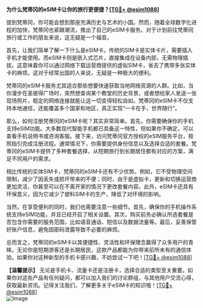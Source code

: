 **为什么梵蒂冈的eSIM卡让你的旅行更便捷？[[TG💪+ @esim1088](https://t.me/s/esim1088)]**

提到梵蒂冈，你可能会想到那座充满历史与艺术的小国。然而，随着全球数字化进程的加快，梵蒂冈也紧跟潮流，推出了自己的eSIM卡服务。对于计划前往梵蒂冈旅行或工作的朋友来说，这无疑是一个福音。

首先，让我们简单了解一下什么是eSIM卡。传统的SIM卡是实体卡片，需要插入手机才能使用。而eSIM卡则是嵌入式芯片，直接集成在设备内部，无需物理插拔。这意味着你可以通过网络下载运营商提供的虚拟SIM卡，省去了携带多张实体卡的麻烦。这对于经常出国的人来说，无疑是一种极大的便利。

梵蒂冈的eSIM卡服务尤其适合那些想要快速获取当地网络资源的人群。比如，当你漫步在圣彼得广场时，突然想查询某个教堂的历史背景，或者想给家人发送一张现场照片，稳定的网络连接就能让这一切变得轻松自如。梵蒂冈的eSIM卡不仅支持本地通信，还能覆盖多个国家和地区，真正实现“一卡在手，世界随行”。

那么，如何注册梵蒂冈的eSIM卡呢？其实非常简单。首先，你需要确保你的手机支持eSIM功能。大多数现代智能手机都已具备这一特性，但如果你不确定，可以查看手机说明书或咨询客服。接下来，访问梵蒂冈官方授权的eSIM服务平台，按照指引完成注册流程。通常情况下，你需要提供身份信息以及选择合适的套餐。梵蒂冈的eSIM卡提供了多种套餐选择，从短期旅行到长期居住都有对应的方案，满足不同用户的需求。

相比传统的实体SIM卡，梵蒂冈的eSIM卡还有不少优势。例如，它不受物理空间限制，减少了因丢失或损坏带来的不便；同时，由于是虚拟卡，更新和切换运营商更加灵活，你甚至可以在不离开家的情况下更改套餐内容。此外，eSIM卡还具有环保意义，因为它减少了塑料SIM卡的生产，降低了对环境的影响。

当然，在享受便利的同时，我们也需要注意一些细节。首先，确保你的手机操作系统支持eSIM功能，并且已经开启了相关设置。其次，购买前务必确认所选套餐是否包含你需要的服务范围，比如语音通话、短信以及数据流量等。最后，妥善保管好账户信息，避免因密码泄露导致不必要的麻烦。

总而言之，梵蒂冈的eSIM卡以其便捷性、灵活性和环保理念赢得了众多用户的青睐。无论你是短期游客还是长期居民，这款产品都能为你带来前所未有的通信体验。如果你对这种新型的手机卡感兴趣，不妨尝试一下吧！[[TG💪+ @esim1088](https://t.me/s/esim1088)]

**【温馨提示】** 无论是手机卡、流量卡还是注册卡，选择合适的类型至关重要。如果你对这些产品有任何疑问，都可以加入我们的讨论群组，与其他用户交流心得，获取最新资讯。记得关注我们，了解更多关于eSIM卡的知识哦！[[TG💪+ @esim1088](https://t.me/s/esim1088)]  
![Image](https://i.postimg.cc/4NQfJmqS/Snipaste-2025-05-13-00-14-12.png)